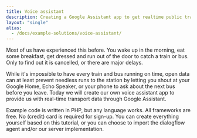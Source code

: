 ```yaml
---
title: Voice assistant
description: Creating a Google Assistant app to get realtime public transport information
layout: "single"
alias:
  - /docs/example-solutions/voice-assistant/
---
```


Most of us have experienced this before. You wake up in the morning, eat some breakfast, get dressed and run out of the
door to catch a train or bus. Only to find out it is cancelled, or there are major delays.

While it's impossible to have every train and bus running on time, open data can at least prevent needless runs to the
station by letting you shout at your Google Home, Echo Speaker, or your phone to ask about the next bus before you
leave. Today we will create our own voice assistant app to provide us with real-time transport data through Google
Assistant.

Example code is written in PHP, but any language works. All frameworks are free. No (credit) card is required for
sign-up. You can create everything yourself based on this tutorial, or you can choose to import the dialogflow agent
and/or our server implementation.
